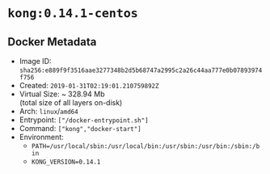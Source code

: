 # `kong:0.14.1-centos`

## Docker Metadata

- Image ID: `sha256:e889f9f3516aae3277348b2d5b68747a2995c2a26c44aa777e0b07893974f756`
- Created: `2019-01-31T02:19:01.210759892Z`
- Virtual Size: ~ 328.94 Mb  
  (total size of all layers on-disk)
- Arch: `linux`/`amd64`
- Entrypoint: `["/docker-entrypoint.sh"]`
- Command: `["kong","docker-start"]`
- Environment:
  - `PATH=/usr/local/sbin:/usr/local/bin:/usr/sbin:/usr/bin:/sbin:/bin`
  - `KONG_VERSION=0.14.1`
